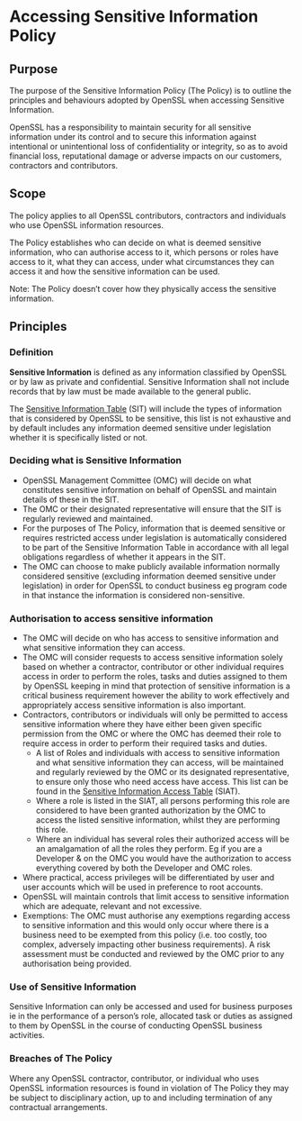 # Accessing Sensitive Information Policy

## Purpose

The purpose of the Sensitive Information Policy (The Policy) is to outline the 
principles and behaviours adopted by OpenSSL when accessing Sensitive 
Information.  

OpenSSL has a responsibility to maintain security for all sensitive 
information under its control and to secure this information against 
intentional or unintentional loss of confidentiality or integrity, so as to 
avoid financial loss, reputational damage or adverse impacts on our customers, 
contractors and contributors.


## Scope

The policy applies to all OpenSSL contributors, contractors and individuals 
who use OpenSSL information resources.

The Policy establishes who can decide on what is deemed sensitive information, 
who can authorise access to it, which persons or roles have access to it, what 
they can access, under what circumstances they can access it and how the 
sensitive information can be used.

Note: The Policy doesn’t cover how they physically access the sensitive 
information.


## Principles

### Definition

**Sensitive Information** is defined as any information classified by OpenSSL 
or by law as private and confidential. Sensitive Information shall not include 
records that by law must be made available to the general public.  

The [Sensitive Information Table] (SIT) will include the types of information 
that is considered by OpenSSL to be sensitive, this list is not exhaustive and 
by default includes any information deemed sensitive under legislation whether 
it is specifically listed or not.

### Deciding what is Sensitive Information

* OpenSSL Management Committee (OMC) will decide on what constitutes 
  sensitive information on behalf of OpenSSL and maintain details of these
  in the SIT.
* The OMC or their designated representative will ensure that the SIT is 
  regularly reviewed and maintained.
* For the purposes of The Policy, information that is deemed sensitive or 
  requires restricted access under legislation is automatically considered 
  to be part of the Sensitive Information Table in accordance with all legal 
  obligations regardless of whether it appears in the SIT.
* The OMC can choose to make publicly available information normally 
  considered sensitive (excluding information deemed sensitive under 
  legislation) in order for OpenSSL to conduct business eg program code in 
  that instance the information is considered non-sensitive.


### Authorisation to access sensitive information

* The OMC will decide on who has access to sensitive information and what 
  sensitive information they can access.
* The OMC will consider requests to access sensitive information solely 
  based on whether a contractor, contributor or other individual requires 
  access in order to perform the roles, tasks and duties assigned to them by 
  OpenSSL keeping in mind that protection of sensitive information is a 
  critical business requirement however the ability to work effectively and 
  appropriately access sensitive information is also important. 
* Contractors, contributors or individuals will only be permitted to access 
  sensitive information where they have either been given specific 
  permission from the OMC or where the OMC has deemed their role to require 
  access in order to perform their required tasks and duties.
  * A list of Roles and individuals with access to sensitive information and 
    what sensitive information they can access, will be maintained and 
    regularly reviewed by the OMC or its designated representative, to ensure 
    only those who need access have access.  This list can be found in the 
    [Sensitive Information Access Table] (SIAT).
  * Where a role is listed in the SIAT, all persons performing this role are 
    considered to have been granted authorization by the OMC to access the 
    listed sensitive information, whilst they are performing this role.
  * Where an individual has several roles their authorized access will be an 
    amalgamation of all the roles they perform. Eg if you are a Developer & 
    on the OMC you would have the authorization to access everything covered 
    by both the  Developer and OMC roles.
* Where practical, access privileges will be differentiated by user and 
  user accounts which will be used in preference to root accounts.
* OpenSSL will maintain controls that limit access to sensitive information 
  which are adequate, relevant and not excessive.
* Exemptions: The OMC must authorise any exemptions regarding access to 
  sensitive information and this would only occur where there is a business 
  need to be exempted from this policy (i.e. too costly, too complex, 
  adversely impacting other business requirements). A risk assessment must 
  be conducted and reviewed by the OMC prior to any authorisation being 
  provided.


### Use of Sensitive Information

Sensitive Information can only be accessed and used for business purposes ie 
in the performance of a person’s role, allocated task or duties as assigned to 
them by OpenSSL in the course of conducting OpenSSL business activities.


### Breaches of The Policy

Where any OpenSSL contractor, contributor, or individual who uses OpenSSL 
information resources is found in violation of The Policy they may be subject 
to disciplinary action, up to and including termination of any contractual 
arrangements.

[Sensitive Information Table]: /policies/general-supplemental/accesssensitiveinfopolicy_sit/
[Sensitive Information Access Table]: /policies/general-supplemental/accesssensitiveinfopolicy_siat/
